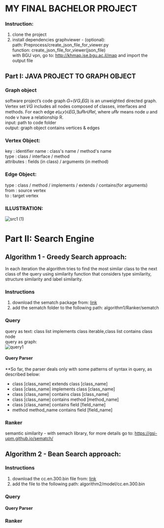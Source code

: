 # __**MY FINAL BACHELOR PROJECT**__

### Instruction:
1. clone the project
2. install dependencies
graphviewer - (optional):\
path: Preprocess/create_json_file_for_viewer.py\
function: create_json_file_for_viewer(json_file)\
with BGU vpn, go to: http://khmap.ise.bgu.ac.il/map and import the output file


## Part I: JAVA PROJECT TO GRAPH OBJECT
### Graph object
software project’s code graph 𝐺=(𝑉𝐺,𝐸𝐺) is an unweighted directed graph. Vertex set 𝑉𝐺 includes all nodes composed of classes, interfaces and methods. For each edge 𝑒(𝑢,𝑣)∈𝐸𝐺,∃𝑢𝑅𝑣∈𝑅𝑒𝑙, where 𝑢𝑅𝑣 means node 𝑢 and node v have a relationship R.\
input: path to code folder\
output: graph object contains vertices & edges
### Vertex Object:
key : identifier
name : class's name / method's name\
type : class / interface / method\
attributes : fields (in class) / arguments (in method)
### Edge Object:
type : class / method / implements / extends / contains(for arguments)\
from : source vertex\
to : target vertex
### ILLUSTRATION:
![src1 (1)](https://user-images.githubusercontent.com/62445178/148656861-98410dbf-f92d-4e69-9fae-c562716cd0e5.png)

# Part II: Search Engine

## Algorithm 1 - Greedy Search approach:
In each iteration the algorithm tries to find the most similar class to the next class of the query using similarity function that considers type similarity, structure similarity and label similarity.
### Instructions
1. download the sematch package from: [link](https://files.pythonhosted.org/packages/f4/1a/09377bdde1fcf4ede770c631e50199511a07921cf11dc66d3a83f2514277/sematch-1.0.4.tar.gz) 
2. add the sematch folder to the following path: algorithm1/Ranker/sematch

### Query
query as text: class list implements class iterable,class list contains class node\
query as graph:\
![query1](https://user-images.githubusercontent.com/62445178/148056668-61379d48-9b40-4419-ae4a-f3c919d67483.png)
#### Query Parser
**So far, the parser deals only with some patterns of syntax in query, as described below:
- class [class_name] extends class [class_name]
- class [class_name] implements class [class_name]
- class [class_name] contains class [class_name]
- class [class_name] contains method [method_name]
- class [class_name] contains field [field_name]
- method method_name contains field [field_name]

### Ranker
semantic similarity - with semach library, for more details go to: https://gsi-upm.github.io/sematch/


## Algorithm 2 - Bean Search approach:
### Instructions
1. download the cc.en.300.bin file from: [link](https://dl.fbaipublicfiles.com/fasttext/vectors-crawl/cc.en.300.bin.gz)
2. add the file to the following path: algorithm2/model/cc.en.300.bin

### Query
#### Query Parser
### Ranker


